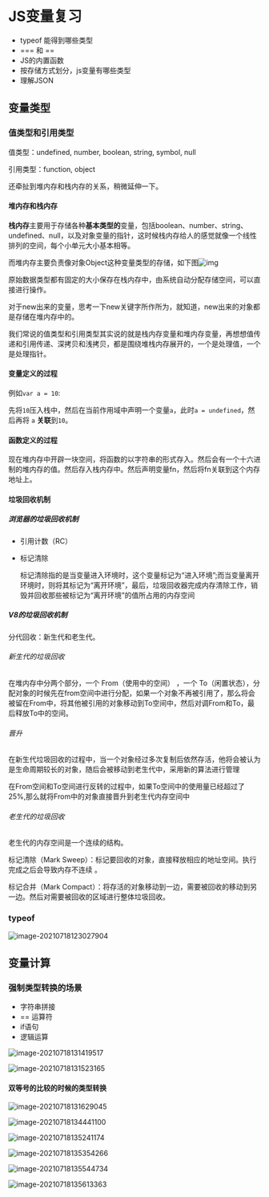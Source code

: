 # JS变量复习

- typeof 能得到哪些类型
- === 和 ==
- JS的内置函数
- 按存储方式划分，js变量有哪些类型
- 理解JSON

## 变量类型

### 值类型和引用类型

值类型：undefined, number, boolean, string, symbol, null

引用类型：function, object

还牵扯到堆内存和栈内存的关系，稍微延伸一下。

#### 堆内存和栈内存

**栈内存**主要用于存储各种**基本类型的**变量，包括boolean、number、string、undefined、null，以及对象变量的指针，这时候栈内存给人的感觉就像一个线性排列的空间，每个小单元大小基本相等。

而堆内存主要负责像对象Object这种变量类型的存储，如下图![img](./images/JS变量复习-461976-20180823211511434-1707579794.png)

原始数据类型都有固定的大小保存在栈内存中，由系统自动分配存储空间，可以直接进行操作。

对于new出来的变量，思考一下new关键字所作所为，就知道，new出来的对象都是存储在堆内存中的。

我们常说的值类型和引用类型其实说的就是栈内存变量和堆内存变量，再想想值传递和引用传递、深拷贝和浅拷贝，都是围绕堆栈内存展开的，一个是处理值，一个是处理指针。

#### 变量定义的过程

例如`var a = 10`:

先将`10`压入栈中，然后在当前作用域中声明一个变量`a`，此时`a = undefined`，然后再将 `a` **关联**到`10`。

#### 函数定义的过程

现在堆内存中开辟一块空间，将函数的以字符串的形式存入。然后会有一个十六进制的堆内存的值。然后存入栈内存中。然后声明变量fn，然后将fn关联到这个内存地址上。

#### 垃圾回收机制

##### 浏览器的垃圾回收机制

- 引用计数（RC）

- 标记清除

  标记清除指的是当变量进入环境时，这个变量标记为“进入环境”;而当变量离开环境时，则将其标记为“离开环境”，最后，垃圾回收器完成内存清除工作，销毁并回收那些被标记为“离开环境”的值所占用的内存空间

##### V8的垃圾回收机制

分代回收：新生代和老生代。

###### 新生代的垃圾回收

在堆内存中分两个部分，一个 From（使用中的空间） ，一个
To（闲置状态），分配对象的时候先在from空间中进行分配，如果一个对象不再被引用了，那么将会被留在From中，将其他被引用的对象移动到To空间中，然后对调From和To，最后释放To中的空间。

###### 晋升

在新生代垃圾回收的过程中，当一个对象经过多次复制后依然存活，他将会被认为是生命周期较长的对象，随后会被移动到老生代中，采用新的算法进行管理

在From空间和To空间进行反转的过程中，如果To空间中的使用量已经超过了25%,那么就将From中的对象直接晋升到老生代内存空间中

###### 老生代的垃圾回收

老生代的内存空间是一个连续的结构。

标记清除（Mark Sweep）：标记要回收的对象，直接释放相应的地址空间。执行完成之后会导致内存不连续 。

标记合并（Mark Compact）：将存活的对象移动到一边，需要被回收的移动到另一边。然后对需要被回收的区域进行整体垃圾回收。

### typeof

![image-20210718123027904](./images/JS变量复习-image-20210718123027904.png)

## 变量计算

### 强制类型转换的场景

- 字符串拼接
- == 运算符
- if语句
- 逻辑运算

![image-20210718131419517](./images/JS变量复习-image-20210718131419517.png)

![image-20210718131523165](./images/JS变量复习-image-20210718131523165.png)

#### 双等号的比较的时候的类型转换

![image-20210718131629045](./images/JS变量复习-image-20210718131629045.png)

![image-20210718134441100](./images/JS变量复习-image-20210718134441100.png)

![image-20210718135241174](./images/JS变量复习-image-20210718135241174.png)

![image-20210718135354266](./images/JS变量复习-image-20210718135354266.png)

![image-20210718135544734](./images/JS变量复习-image-20210718135544734.png)

![image-20210718135613363](./images/JS变量复习-image-20210718135613363.png)
